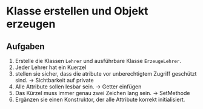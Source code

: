 # Klasse erstellen und Objekt erzeugen 

## Aufgaben
1. Erstelle die Klassen `Lehrer` und ausführbare Klasse `ErzeugeLehrer`.
2. Jeder Lehrer hat ein Kuerzel
3. stellen sie sicher, dass die atribute vor unberechtigtem Zugriff geschützt sind. 
    -> Sichtbarkeit auf private
4. Alle Attribute sollen lesbar sein.
    -> Getter einfügen
5. Das Kürzel muss immer genau zwei Zeichen lang sein. 
    -> SetMethode
6. Ergänzen sie einen Konstruktor, der alle Attribute korrekt initialisiert.